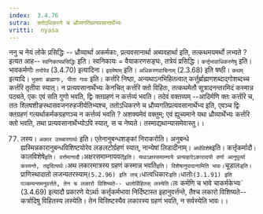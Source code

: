```yaml
---
index:  3.4.76
sutra:  क्तोऽधिकरणे च ध्रौव्यगतिप्रत्यवसानार्थेभ्यः
vritti:  nyasa
---
```


ननु च नेयं लोके प्रसिद्धिः -- ध्रौव्यार्था अकर्मकाः, प्रत्यवसानार्था अब्यवहार्था इति, तत्कथमयमर्थो लभ्यते ? इत्यत आह-- `स्वनिकायप्रसिद्धिः` इति। स्वनिकायः = वैयाकरणसङ्घः, तत्रेयं प्रसिद्धिः। `कर्त्तृभावाधिकरणेषु` इति। भावकर्मणोः `तयोरेव` (3.4.70) इत्यादिना। `इदमेषाम्` इति। `अधिकरणवाचिनाम्` (2.3.68) इति षष्ठी।
`कथम्` इत्यादि। `भुक्ता ब्राह्मणाः, पीता गावः` इति। कर्त्तरि निष्ठा, अन्यथाऽनभिहितत्वात् कर्त्तुर्ब्राह्मणशब्दाद्गोशब्दच्च कर्त्तरि तृतीया स्यात्। न प्रत्यवसानार्थेभ्यः केनचित् कर्त्तरि क्तो विहितः, तत्कथमेतौ सूत्रादनन्तरमिदं कस्मान्न पठ्यते, एकः एवं सति गुणो भवति, द्विः क्तग्रहणं न कर्त्तव्यं भवति। तदेवं वक्तव्यम् --आदिर्मणि क्तः कर्त्तरि च, ततः श्लिषशीङस्थासवजनरुहजीर्यतिभ्यश्च, ततोऽधिकरणे च ध्रौव्यगतिप्रत्यवसानार्थेभ्य इति, एवञ्च द्विः क्तग्रहणं गत्यर्थाकर्मकग्रहणञ्च न कर्त्तव्यं भवति ? अशक्यमेवं वक्तुम्; एवं ह्युच्यमाने यथा ध्रौव्यार्थेभ्यः कर्त्तरि क्तो भवति, तथा प्रत्यवसानार्थेभ्योऽपि स्यात्, स च नेष्यते। तस्माद्यथान्यासमेवास्तु।।

77. लस्य।
`अकार उच्चारणार्थः` इति। एतेनानुबन्धशङ्कां निराकरोति। अनुबन्धे ह्यस्मिन्नकारानुबन्धविशिष्टयोरेव लङलटोर्ग्रहणं स्यात्, नान्येषां लिडादीनाम्। `अर्थविशेषे`इति। कर्त्तृकर्मादौ` । `कालविशेषे` इति। वर्त्तमानादौ। `अक्षरसमाम्नायवत्` इति। यथाऽक्षरसमाम्नाये प्रत्याहारेऽकारादयो वर्णा आनुपूर्व्या कथ्यन्ते, तद्वदित्यर्थः।
`अथ लकारमात्रस्य ग्रहणं कस्मान्न भवति` इति। विशेषानुपादानामिति भावः। `चूडालः` इति। `प्राणिस्थादातो लजन्यतरस्याम्` (5.2.96) इति लच्। `धात्वधिकारः` इति। `धातोः` (3.1.91) इति पञ्चम्यन्तमनुवर्त्तते, तेन च लकारो विशिष्यते-- धातोर्विहितस् लस्येति। `लः कर्मणि च भावे चाकर्मकेभ्यः` (3.4.69) इत्यादौ प्रकारणे येऽर्थाः कर्त्तृकर्मभावा निर्दिष्टास्त इहानुवर्त्तन्ते, तैश्च लकारो विशिष्यते-- कर्त्रादिषु विहितस्य लस्येति। तेन विसिष्टस्यैव लकारस्य ग्रहणं भवति, न सर्वस्येति भावः।।

